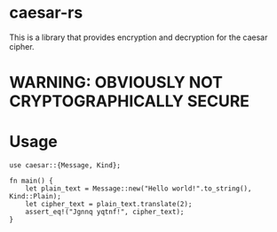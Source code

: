 # caesar-rs
This is a library that provides encryption and decryption for the caesar cipher.

# WARNING: OBVIOUSLY NOT CRYPTOGRAPHICALLY SECURE

# Usage
```
use caesar::{Message, Kind};

fn main() {
    let plain_text = Message::new("Hello world!".to_string(), Kind::Plain);
    let cipher_text = plain_text.translate(2);
    assert_eq!("Jgnnq yqtnf!", cipher_text);
}
```
